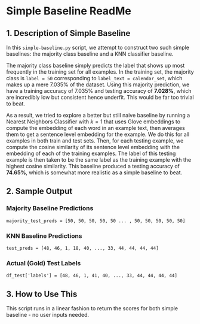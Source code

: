 # Simple Baseline ReadMe

## 1. Description of Simple Baseline 

In this `simple-baseline.py` script, we attempt to construct two such simple baselines: the majority class baseline and a KNN classifier baseline. 

The majority class baseline simply predicts the label that shows up most frequently in the training set for all examples. In the training set, the majority class is `label = 50` corresponding to `label_text = calendar_set`, which makes up a mere 7.035% of the dataset. Using this majority prediction, we have a training accuracy of 7.035% and testing accuracy of **7.028%**, which are incredibly low but consistent hence underfit. This would be far too trivial to beat.

As a result, we tried to explore a better but still naive baseline by running a Nearest Neighbors Classifier with $k = 1$ that uses Glove embeddings to compute the embedding of each word in an example text, then averages them to get a sentence level embedding for the example. We do this for all examples in both train and test sets. Then, for each testing example, we compute the cosine similarity of its sentence level embedding with the embedding of each of the training examples. The label of this testing example is then taken to be the same label as the training example with the highest cosine similarity. This baseline produced a testing accuracy of **74.65%**, which is somewhat more realistic as a simple baseline to beat.

## 2. Sample Output

### Majority Baseline Predictions
`majority_test_preds = [50, 50, 50, 50, 50 ... , 50, 50, 50, 50, 50]`

### KNN Baseline Predictions 
`test_preds = [48, 46, 1, 18, 40, ..., 33, 44, 44, 44, 44]`

### Actual (Gold) Test Labels
`df_test['labels'] = [48, 46, 1, 41, 40, ..., 33, 44, 44, 44, 44]`


## 3. How to Use This

This script runs in a linear fashion to return the scores for both simple baseline - no user inputs needed.